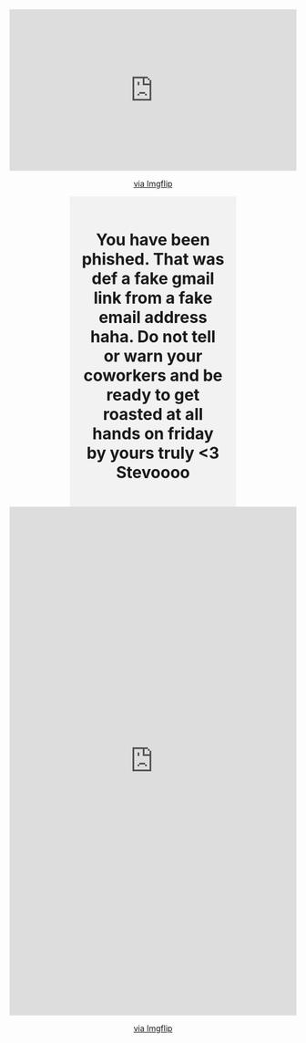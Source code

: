 <html>
  <head>
    <title>Gotcha</title>
  </head>
  <body>
    <center>
    <div style="text-align:center;">
        <div style="width:800px;max-width:100%;">
            <div style="height:0;padding-bottom:56.11%;position:relative;">
                <iframe width="800" height="450" style="position:absolute;top:0;left:0;width:100%;height:100%;" frameBorder="0" src="https://imgflip.com/embed/78icei"></iframe>
            </div>
        <p><a href="https://imgflip.com/gif/78icei">via Imgflip</a></p>
        </div>
    </div>
    </center>
    <center>
    <div style="background-color: #f2f2f2; padding: 20px; width: 50%;">
    <h2 style="font-size: 2em;">You have been phished. That was def a fake gmail link from a fake email address haha. Do not tell or warn your coworkers and be ready to get roasted at all hands on friday by yours truly <3 Stevoooo</h2>
    </div>
    </center>
    <center>
    <div style="text-align:center;">
        <div style="width:800px;max-width:100%;">
            <div style="height:0;padding-bottom:177%;position:relative;">
                <iframe width="800" height="1400" style="position:absolute;top:0;left:0;width:100%;height:100%;" frameBorder="0" src="https://imgflip.com/embed/78ien2"></iframe>
            </div>
        <p><a href="https://imgflip.com/gif/78ien2">via Imgflip</a></p>
        </div>
    </div>
    </center>
  </body>
</html>
